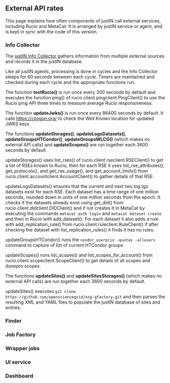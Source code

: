 ## External API rates

This page explains how often components of justIN call external services,
including Rucio and MetaCat. It is arranged by justIN service or agent, and
is kept in sync with the code of this version.

### Info Collector

The [justIN Info Collector](agents.info_collector.md) gathers information
from multiple external sources and records it in the justIN database. 

Like all justIN agents, processing is done in cycles and the Info Collector 
sleeps for 60 seconds between each cycle. Timers are maintained and checked 
during each cycle and the appropriate functions run.

The function **testRucio()** is run once every 300 seconds by default and
executes the function ping() of rucio.client.pingclient.PingClient() to use the
Rucio ping API three times to measure average Rucio responsiveness. 

The function **updateJwks()** is run once every 86400 seconds by default.
It calls https://cilogon.org/ to check the Well Known location for updated
JWKS keys.

The functions **updateStorages()**, 
**updateLogsDatasets()**,
**updateGroupsHTCondor()**, 
**updateGroupsWLCG()**  (which makes no external API calls)
and **updateScopes()** are run
together each 3600 seconds by default.

updateStorages() uses list_rses() of rucio.client.rseclient.RSEClient() to
get a list of RSEs known to Rucio, then for each RSE it uses
list_rse_attributes(), get_protocols(), and get_rse_usage(), and
get_account_limits() from rucio.client.accountclient.AccountClient() to
gather details of that RSE.

updateLogsDatasets() ensures that the current and next two log.tgz datasets 
exist for each RSE. Each dataset has a time range of one million seconds,
rounded down in units of one million seconds from the epoch. It checks if the 
datasets already exist using get_did() from 
rucio.client.didclient.DIDClient() and if not creates it in MetaCat by
executing the commands `metacat auth login` and `metacat dataset create` 
and then in Rucio with add_dataset(). For each dataset it also adds a rule with
add_replication_rule() from rucio.client.ruleclient.RuleClient() if after 
checking the dataset with list_replication_rules() it finds it has no rules.

updateGroupsHTCondor() runs the `condor_userprio -quotas -allusers` command 
to capture of list of current HTCondor groups.

updateScopes() runs list_scopes() and list_scopes_for_account() from
rucio.client.scopeclient.ScopeClient() to get details of all scopes and 
dunepro scopes.

The functions **updateSites()** and **updateSitesStorages()** (which
makes no external API calls) are run together each 3600 seconds by default.

updateSites() executes 
`git clone https://github.com/opensciencegrid/osg-gfactory.git` and then
parses the resulting XML and YAML files to populate the justIN database of
sites and entries. 

### Finder

### Job Factory 

### Wrapper jobs

### UI service

### Dashboard

 

